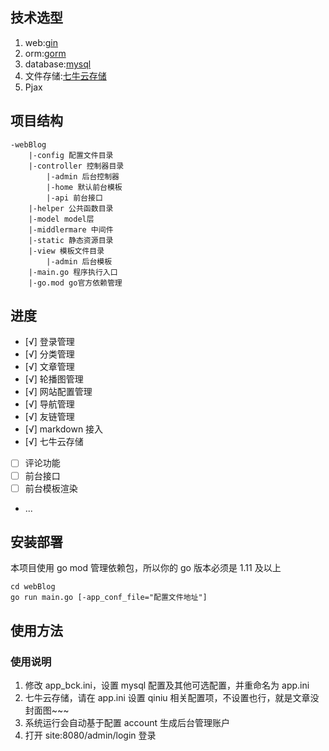 ## 技术选型

1. web:[gin](https://github.com/gin-gonic/gin)
2. orm:[gorm](https://github.com/jinzhu/gorm)
3. database:[mysql](https://github.com/go-sql-driver/mysql)
4. 文件存储:[七牛云存储](https://www.qiniu.com/)
5. Pjax

## 项目结构

```
-webBlog
    |-config 配置文件目录
    |-controller 控制器目录
        |-admin 后台控制器
        |-home 默认前台模板
        |-api 前台接口
    |-helper 公共函数目录
    |-model model层
    |-middlermare 中间件
    |-static 静态资源目录
    |-view 模板文件目录
        |-admin 后台模板
    |-main.go 程序执行入口
    |-go.mod go官方依赖管理
```

## 进度

- [√] 登录管理
- [√] 分类管理
- [√] 文章管理
- [√] 轮播图管理
- [√] 网站配置管理
- [√] 导航管理
- [√] 友链管理
- [√] markdown 接入
- [√] 七牛云存储
- [ ] 评论功能
- [ ] 前台接口
- [ ] 前台模板渲染
- ...

## 安装部署

本项目使用 go mod 管理依赖包，所以你的 go 版本必须是 1.11 及以上

```
cd webBlog
go run main.go [-app_conf_file="配置文件地址"]
```

## 使用方法

### 使用说明

1. 修改 app_bck.ini，设置 mysql 配置及其他可选配置，并重命名为 app.ini
2. 七牛云存储，请在 app.ini 设置 qiniu 相关配置项，不设置也行，就是文章没封面图~~~
3. 系统运行会自动基于配置 account 生成后台管理账户
4. 打开 site:8080/admin/login 登录
